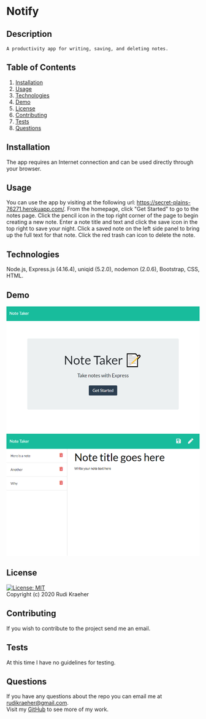 # Notify

## Description
    A productivity app for writing, saving, and deleting notes.
    
## Table of Contents 
1. [Installation](#installation)
2. [Usage](#usage)
3. [Technologies](#technologies)
4. [Demo](#demo)
5. [License](#license)
6. [Contributing](#contributing)
7. [Tests](#tests)
8. [Questions](#questions)
    
## Installation
The app requires an Internet connection and can be used directly through your browser.

## Usage
You can use the app by visiting at the following url: https://secret-plains-76271.herokuapp.com/. From the homepage, click "Get Started" to go to the notes page. Click the pencil icon in the top right corner of the page to begin creating a new note. Enter a note title and text and click the save icon in the top right to save your night. Click a saved note on the left side panel to bring up the full text for that note. Click the red trash can icon to delete the note. 

## Technologies
Node.js, Express.js (4.16.4), uniqid (5.2.0), nodemon (2.0.6), Bootstrap, CSS, HTML.

## Demo
![Screenshot of deployed app](documentation/assets/home-image.png)
![Screenshot of deployed app](documentation/assets/notes-image.png)      

## License 
[![License: MIT](https://img.shields.io/badge/License-MIT-yellow.svg)](https://opensource.org/licenses/MIT)  
Copyright (c) 2020 Rudi Kraeher
    
## Contributing
If you wish to contribute to the project send me an email.
    
## Tests
At this time I have no guidelines for testing.
    
## Questions
If you have any questions about the repo you can email me at rudikraeher@gmail.com.  
Visit my [GitHub](https://github.com/rkraeher) to see more of my work.